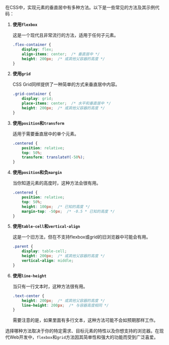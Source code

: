 在CSS中，实现元素的垂直居中有多种方法。以下是一些常见的方法及其示例代码：

1. **使用`flexbox`**
   
   这是一个现代且非常流行的方法，适用于任何子元素。

   ```css
   .flex-container {
       display: flex;
       align-items: center;  /* 垂直居中 */
       height: 200px;  /* 或其他父容器的高度 */
   }
   ```

2. **使用`grid`**
   
   CSS Grid同样提供了一种简单的方式来垂直居中内容。

   ```css
   .grid-container {
       display: grid;
       place-items: center;  /* 水平和垂直居中 */
       height: 200px;  /* 或其他父容器的高度 */
   }
   ```

3. **使用`position`和`transform`**
   
   适用于需要垂直居中的单个元素。

   ```css
   .centered {
       position: relative;
       top: 50%;
       transform: translateY(-50%);
   }
   ```

4. **使用`position`和负`margin`**
   
   当你知道元素的高度时，这种方法会很有用。

   ```css
   .centered {
       position: relative;
       top: 50%;
       height: 100px;  /* 已知的高度 */
       margin-top: -50px;  /* -0.5 * 已知的高度 */
   }
   ```

5. **使用`table-cell`和`vertical-align`**
   
   这是一个旧方法，但在不支持flexbox或grid的旧浏览器中可能会有用。

   ```css
   .parent {
       display: table-cell;
       height: 200px;  /* 或其他父容器的高度 */
       vertical-align: middle;
   }
   ```

6. **使用`line-height`**
   
   当只有一行文本时，这种方法很有用。

   ```css
   .text-center {
       height: 200px;  /* 或其他父容器的高度 */
       line-height: 200px;  /* 与容器高度相同 */
   }
   ```

   需要注意的是，如果里面有多行文本，这种方法可能不会如预期那样工作。

选择哪种方法取决于你的特定需求、目标元素的特性以及你想支持的浏览器。在现代Web开发中，`flexbox`和`grid`方法因其简单性和强大的功能而受到广泛喜爱。